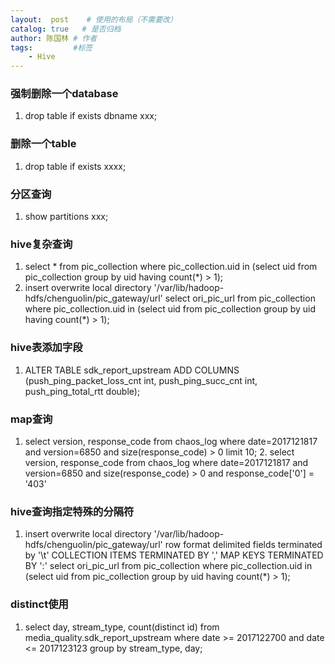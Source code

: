 ```yaml
---
layout:  post    # 使用的布局（不需要改）
catalog: true   # 是否归档
author: 陈国林 # 作者
tags:         #标签
    - Hive
---
```


### 强制删除一个database  
1. drop table if exists dbname xxx;

### 删除一个table  
1. drop table if exists xxxx;

### 分区查询  
1. show partitions xxx;

### hive复杂查询  
1. select * from pic_collection where pic_collection.uid in (select uid from pic_collection group by uid having count(*) > 1);
2. insert overwrite local directory '/var/lib/hadoop-hdfs/chenguolin/pic_gateway/url' select ori_pic_url from pic_collection where pic_collection.uid in (select uid from pic_collection group by uid having count(*) > 1);

### hive表添加字段  
1. ALTER TABLE sdk_report_upstream ADD COLUMNS (push_ping_packet_loss_cnt int, push_ping_succ_cnt int, push_ping_total_rtt double);

### map查询  
1. select version, response_code from chaos_log where date=2017121817 and version=6850 and size(response_code) > 0 limit 10;  2. select version, response_code from chaos_log where date=2017121817 and version=6850 and size(response_code) > 0 and response_code['0'] = '403'

### hive查询指定特殊的分隔符  
1. insert overwrite local directory '/var/lib/hadoop-hdfs/chenguolin/pic_gateway/url' row format delimited fields terminated by '\t' COLLECTION ITEMS TERMINATED BY ',' MAP KEYS TERMINATED BY ':' select ori_pic_url from pic_collection where pic_collection.uid in (select uid from pic_collection group by uid having count(*) > 1);

### distinct使用  
1. select day, stream_type, count(distinct id) from media_quality.sdk_report_upstream where date >= 2017122700 and date <= 2017123123 group by stream_type, day;

